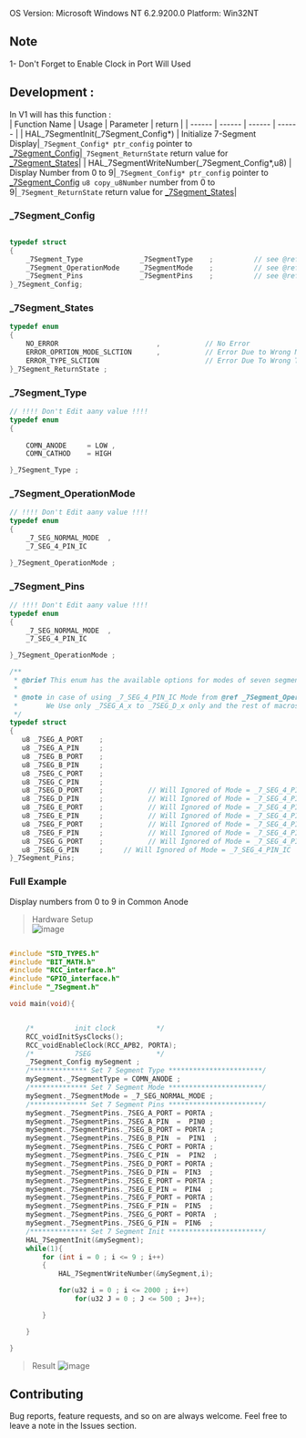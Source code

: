 

OS Version: Microsoft Windows NT 6.2.9200.0
Platform: Win32NT

## Note 
1- Don't Forget to Enable Clock in Port Will Used
## Development :  
In V1 will has this function :  
| Function Name | Usage |  Parameter | return |
| ------ | ------ |  ------ |  ------ |
| HAL_7SegmentInit(_7Segment_Config*)  | Initialize 7-Segment Display|`_7Segment_Config* ptr_config` pointer to <a href="#_7Segment_Config">_7Segment_Config</a>|`_7Segment_ReturnState` return value for <a href="#_7Segment_States">_7Segment_States</a>|
| HAL_7SegmentWriteNumber(_7Segment_Config*,u8)  | Display Number from 0 to 9|`_7Segment_Config* ptr_config` pointer to <a href="#_7Segment_Config">_7Segment_Config</a> `u8 copy_u8Number` number from 0 to 9|`_7Segment_ReturnState` return value for <a href="#_7Segment_States">_7Segment_States</a>|



### _7Segment_Config
```c

typedef struct
{
    _7Segment_Type              _7SegmentType    ;          // see @ref  _7Segment_Type
    _7Segment_OperationMode     _7SegmentMode    ;          // see @ref  _7Segment_OperationMode
    _7Segment_Pins              _7SegmentPins    ;          // see @ref  _7Segment_Pins
}_7Segment_Config;
```


### _7Segment_States
```c
typedef enum
{
    NO_ERROR                        ,           // No Error
	ERROR_OPRTION_MODE_SLCTION		,           // Error Due to Wrong Mode Selection
	ERROR_TYPE_SLCTION		                    // Error Due To Wrong Type Selection
}_7Segment_ReturnState ;
```
### _7Segment_Type
```c
// !!!! Don't Edit aany value !!!!
typedef enum
{
	
    COMN_ANODE     = LOW ,
    COMN_CATHOD    = HIGH

}_7Segment_Type ; 
```
### _7Segment_OperationMode
```c
// !!!! Don't Edit aany value !!!!
typedef enum
{
    _7_SEG_NORMAL_MODE  ,
    _7_SEG_4_PIN_IC

}_7Segment_OperationMode ;
```

### _7Segment_Pins
```c
// !!!! Don't Edit aany value !!!!
typedef enum
{
    _7_SEG_NORMAL_MODE  ,
    _7_SEG_4_PIN_IC

}_7Segment_OperationMode ;

/**
 * @brief This enum has the available options for modes of seven segment  
 * 
 * @note in case of using _7_SEG_4_PIN_IC Mode from @ref _7Segment_OperationMode 
 *       We Use only _7SEG_A_x to _7SEG_D_x only and the rest of macros will be ignored 
 */
typedef struct
{
   u8 _7SEG_A_PORT    ;
   u8 _7SEG_A_PIN     ;
   u8 _7SEG_B_PORT    ;
   u8 _7SEG_B_PIN     ;
   u8 _7SEG_C_PORT    ;
   u8 _7SEG_C_PIN     ;
   u8 _7SEG_D_PORT    ;           // Will Ignored of Mode = _7_SEG_4_PIN_IC
   u8 _7SEG_D_PIN     ;           // Will Ignored of Mode = _7_SEG_4_PIN_IC
   u8 _7SEG_E_PORT    ;           // Will Ignored of Mode = _7_SEG_4_PIN_IC
   u8 _7SEG_E_PIN     ;           // Will Ignored of Mode = _7_SEG_4_PIN_IC
   u8 _7SEG_F_PORT    ;           // Will Ignored of Mode = _7_SEG_4_PIN_IC
   u8 _7SEG_F_PIN     ;           // Will Ignored of Mode = _7_SEG_4_PIN_IC
   u8 _7SEG_G_PORT    ;           // Will Ignored of Mode = _7_SEG_4_PIN_IC
   u8 _7SEG_G_PIN	  ;		// Will Ignored of Mode = _7_SEG_4_PIN_IC
}_7Segment_Pins;
```
### Full Example  
Display numbers from 0 to 9 in Common Anode
> Hardware Setup  
![image](https://drive.google.com/uc?export=download&id=1KH3OQvJgkAma4UVYaBEI1etr7IwyGXa_)
```c

#include "STD_TYPES.h"
#include "BIT_MATH.h"
#include "RCC_interface.h"
#include "GPIO_interface.h"
#include "_7Segment.h"

void main(void){


	/*			init clock			*/
	RCC_voidInitSysClocks();
	RCC_voidEnableClock(RCC_APB2, PORTA);
	/*			7SEG				*/
	_7Segment_Config mySegment ;
	/************** Set 7 Segment Type ***********************/
	mySegment._7SegmentType = COMN_ANODE ;
	/************** Set 7 Segment Mode ***********************/
	mySegment._7SegmentMode = _7_SEG_NORMAL_MODE ;
	/************** Set 7 Segment Pins ***********************/
	mySegment._7SegmentPins._7SEG_A_PORT = PORTA ;
	mySegment._7SegmentPins._7SEG_A_PIN  =  PIN0 ;
	mySegment._7SegmentPins._7SEG_B_PORT = PORTA ;
	mySegment._7SegmentPins._7SEG_B_PIN  =  PIN1  ;
	mySegment._7SegmentPins._7SEG_C_PORT = PORTA ;
	mySegment._7SegmentPins._7SEG_C_PIN  =  PIN2  ;
	mySegment._7SegmentPins._7SEG_D_PORT = PORTA ;
	mySegment._7SegmentPins._7SEG_D_PIN =  PIN3  ;
	mySegment._7SegmentPins._7SEG_E_PORT = PORTA ;
	mySegment._7SegmentPins._7SEG_E_PIN =  PIN4  ;
	mySegment._7SegmentPins._7SEG_F_PORT = PORTA ;
	mySegment._7SegmentPins._7SEG_F_PIN =  PIN5  ;
	mySegment._7SegmentPins._7SEG_G_PORT = PORTA  ;
	mySegment._7SegmentPins._7SEG_G_PIN =  PIN6  ;
	/************** Set 7 Segment Init ***********************/
	HAL_7SegmentInit(&mySegment);
	while(1){
		for (int i = 0 ; i <= 9 ; i++)
		{
			HAL_7SegmentWriteNumber(&mySegment,i);

			for(u32 i = 0 ; i <= 2000 ; i++)
				for(u32 J = 0 ; J <= 500 ; J++);

		}

	}

}
```
> Result
![image](https://drive.google.com/uc?export=download&id=1elrOnMFZ8Vd2DSMidPxpKlYoZdgk0mEm)

## Contributing  
Bug reports, feature requests, and so on are always welcome. Feel free to leave a note in the Issues section.

